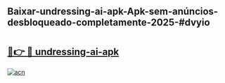 ## Baixar-undressing-ai-apk-Apk-sem-anúncios-desbloqueado-completamente-2025-#dvyio

# <h2><a href="https://ainizakaria.my?title=undressing-ai-apk&ref=20M">🔗👉 🔴 undressing-ai-apk</a></h2>

[![acn](https://github.com/user-attachments/assets/0f9c940e-d8b0-45ae-aac7-cd30a18b3e1c)](https://ainizakaria.my?title=undressing-ai-apk&ref=20M)

